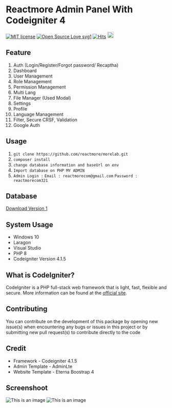 # Reactmore Admin Panel With Codeigniter 4 

[![MIT license](https://img.shields.io/badge/License-MIT-blue.svg)](https://lbesson.mit-license.org/) [![Open Source Love svg1](https://badges.frapsoft.com/os/v1/open-source.svg?v=103)](https://github.com/reactmore/morelab) [![Hits](https://hits.seeyoufarm.com/api/count/incr/badge.svg?url=https%3A%2F%2Fgithub.com%2Freactmore%2Fmorelab&count_bg=%231DC297&title_bg=%23555555&icon=nucleo.svg&icon_color=%23E7E7E7&title=Hits&edge_flat=false)](https://hits.seeyoufarm.com) <a href="https://trakteer.id/react-more" target="_blank"><img id="wse-buttons-preview" src="https://cdn.trakteer.id/images/embed/trbtn-red-6.png" height="40" style="border:0px;height:20px;" alt="Trakteer Saya"></a>

## Feature 
1. Auth (Login/Register/Forgot password/ Recaptha)
2. Dashboard
3. User Management
4. Role Management
5. Permission Management
6. Multi Lang
7. File Manager (Used Modal)
8. Settings
9. Profile
10. Language Management
11. Filter, Secure CRSF, Validation
12. Google Auth

## Usage 

1. `git clone https://github.com/reactmore/morelab.git`
2. `composer install`
3. `change database information and baseUrl on env`
4. `Import database on PHP MY ADMIN`
5. `Admin Login :`
     `Email : reactmorecom@gmail.com`
     `Password : reactmorecom321`

## Database 
[Download Version 1](https://drive.google.com/drive/folders/1qCNIg5DoBMQOlKGPdNZs4ARFuFVkZI74?usp=sharing)

    
## System Usage
- Windows 10 
- Laragon
- Visual Studio 
- PHP 8 
- Codeigniter Version 4.1.5

## What is CodeIgniter?

CodeIgniter is a PHP full-stack web framework that is light, fast, flexible and secure.
More information can be found at the [official site](http://codeigniter.com).

## Contributing
You can contribute on the development of this package by opening new issue(s) when encountering any bugs or issues in this project or by submitting new pull request(s) to contribute directly to the code

## Credit 
- Framework - Codeigniter 4.1.5
- Admin Template - AdminLte
- Website Template - Eterna Boostrap 4

## Screenshoot
![This is an image](https://i.ibb.co/M1rhXyN/image.png)
![This is an image](https://i.ibb.co/hBCy1FS/image.png)

